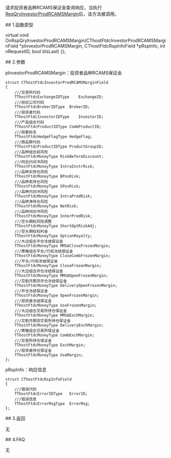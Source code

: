 <p>请求投资者品种RCAMS保证金查询响应，当执行<a href="../../CTHOSTFTDCTRADERSPI/REQQRYINVESTORPRODRCAMSMARGIN/">ReqQryInvestorProdRCAMSMargin</a>后，该方法被调用。</p>
<span class="anchor" id="a09b131a-d310-4104-a26d-a8eb3990c752"></span>
## 1.函数原型
<p>virtual void OnRspQryInvestorProdRCAMSMargin(CThostFtdcInvestorProdRCAMSMarginField *pInvestorProdRCAMSMargin, CThostFtdcRspInfoField *pRspInfo, int nRequestID, bool bIsLast) {};</p>
<span class="anchor" id="a852c678-ae4e-4ca5-8826-873305d0a2ab"></span>
## 2.参数
<p>pInvestorProdRCAMSMargin：投资者品种RCAMS保证金</p>
<pre><code>struct CThostFtdcInvestorProdRCAMSMarginField
{
    ///交易所代码
    TThostFtdcExchangeIDType    ExchangeID;
    ///经纪公司代码
    TThostFtdcBrokerIDType  BrokerID;
    ///投资者代码
    TThostFtdcInvestorIDType    InvestorID;
    ///产品组合代码
    TThostFtdcProductIDType CombProductID;
    ///投套标志
    TThostFtdcHedgeFlagType HedgeFlag;
    ///商品群代码
    TThostFtdcProductIDType ProductGroupID;
    ///品种组合前风险
    TThostFtdcMoneyType RiskBeforeDiscount;
    ///同合约对冲风险
    TThostFtdcMoneyType IntraInstrRisk;
    ///品种买持仓风险
    TThostFtdcMoneyType BPosRisk;
    ///品种卖持仓风险
    TThostFtdcMoneyType SPosRisk;
    ///品种内对冲风险
    TThostFtdcMoneyType IntraProdRisk;
    ///品种净持仓风险
    TThostFtdcMoneyType NetRisk;
    ///品种间对冲风险
    TThostFtdcMoneyType InterProdRisk;
    ///空头期权风险调整
    TThostFtdcMoneyType ShortOptRiskAdj;
    ///空头期权权利金
    TThostFtdcMoneyType OptionRoyalty;
    ///大边组合平仓冻结保证金
    TThostFtdcMoneyType MMSACloseFrozenMargin;
    ///策略组合平仓/行权冻结保证金
    TThostFtdcMoneyType CloseCombFrozenMargin;
    ///平仓/行权冻结保证金
    TThostFtdcMoneyType CloseFrozenMargin;
    ///大边组合开仓冻结保证金
    TThostFtdcMoneyType MMSAOpenFrozenMargin;
    ///交割月期货开仓冻结保证金
    TThostFtdcMoneyType DeliveryOpenFrozenMargin;
    ///开仓冻结保证金
    TThostFtdcMoneyType OpenFrozenMargin;
    ///投资者冻结保证金
    TThostFtdcMoneyType UseFrozenMargin;
    ///大边组合交易所持仓保证金
    TThostFtdcMoneyType MMSAExchMargin;
    ///交割月期货交易所持仓保证金
    TThostFtdcMoneyType DeliveryExchMargin;
    ///策略组合交易所保证金
    TThostFtdcMoneyType CombExchMargin;
    ///交易所持仓保证金
    TThostFtdcMoneyType ExchMargin;
    ///投资者持仓保证金
    TThostFtdcMoneyType UseMargin;
};
</code></pre>
<p>pRspInfo：响应信息</p>
<pre><code>struct CThostFtdcRspInfoField
{
    ///错误代码
    TThostFtdcErrorIDType   ErrorID;
    ///错误信息
    TThostFtdcErrorMsgType  ErrorMsg;
};
</code></pre>
<span class="anchor" id="b3ffec4b-7a0f-46ed-af7b-ada310c3037c"></span>
## 3.返回
<p>无</p>
<span class="anchor" id="589e31d0-9c3b-4ebb-b12a-c4575d6ce9f8"></span>
## 4.FAQ
<p>无</p>
